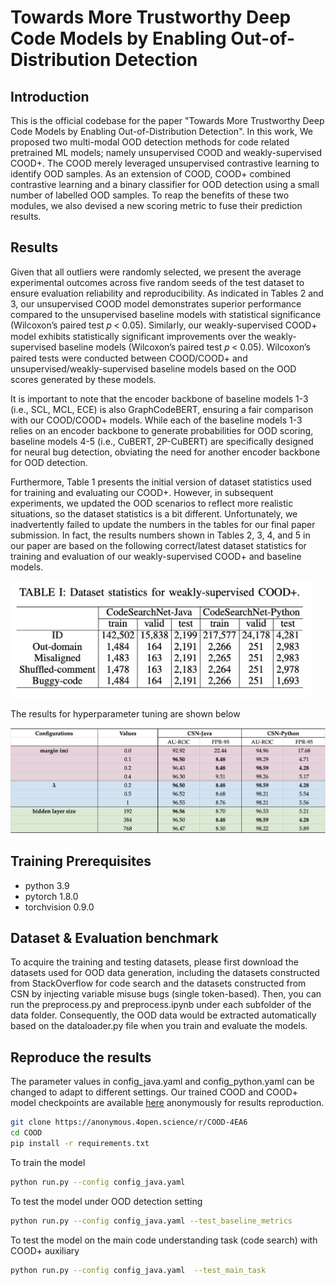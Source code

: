 # Towards More Trustworthy Deep Code Models by Enabling Out-of-Distribution Detection

## Introduction
This is the official codebase for the paper "Towards More Trustworthy Deep Code Models by Enabling Out-of-Distribution Detection". In this work, We proposed two multi-modal OOD detection methods for code related pretrained ML models; namely unsupervised COOD and weakly-supervised COOD+. The COOD merely leveraged unsupervised contrastive learning to identify OOD samples. As an extension of COOD, COOD+ combined contrastive learning and a binary classifier for OOD detection using a small number of labelled OOD samples. To reap the benefits of these two modules, we also devised a new scoring metric to fuse their prediction results. 

## Results
Given that all outliers were randomly selected, we present the average experimental outcomes across five random seeds of the test dataset to ensure evaluation reliability and reproducibility. As indicated in Tables 2 and 3, our unsupervised COOD model demonstrates superior performance compared to the unsupervised baseline models with statistical significance (Wilcoxon’s paired test 𝑝 < 0.05). Similarly, our weakly-supervised COOD+ model exhibits statistically significant improvements over the weakly-supervised baseline models (Wilcoxon’s paired test 𝑝 < 0.05). Wilcoxon’s paired tests were conducted between COOD/COOD+ and unsupervised/weakly-supervised baseline models based on the OOD scores generated by these models.

It is important to note that the encoder backbone of baseline models 1-3 (i.e., SCL, MCL, ECE) is also GraphCodeBERT, ensuring a fair comparison with our COOD/COOD+ models. While each of the baseline models 1-3 relies on an encoder backbone to generate probabilities for OOD scoring, baseline models 4-5 (i.e., CuBERT, 2P-CuBERT) are specifically designed for neural bug detection, obviating the need for another encoder backbone for OOD detection.

Furthermore, Table 1 presents the initial version of dataset statistics used for training and evaluating our COOD+. However, in subsequent experiments, we updated the OOD scenarios to reflect more realistic situations, so the dataset statistics is a bit different. Unfortunately, we inadvertently failed to update the numbers in the tables for our final paper submission. In fact, the results numbers shown in Tables 2, 3, 4, and 5 in our paper are based on the following correct/latest dataset statistics for training and evaluation of our weakly-supervised COOD+ and baseline models.

<img src="figs/dataset.png" alt="visual results" width="480">

The results for hyperparameter tuning are shown below

<img src="figs/hyper.png" alt="visual results" width="560">


## Training Prerequisites
- python 3.9
- pytorch 1.8.0
- torchvision 0.9.0

## Dataset & Evaluation benchmark

To acquire the training and testing datasets, please first download the datasets used for OOD data generation, including the datasets constructed from StackOverflow for code search and the datasets constructed from CSN by injecting variable misuse bugs (single token-based). Then, you can run the preprocess.py and preprocess.ipynb under each subfolder of the data folder. Consequently, the OOD data would be extracted automatically based on the dataloader.py file when you train and evaluate the models.

## Reproduce the results

The parameter values in config_java.yaml and config_python.yaml can be changed to adapt to different settings. Our trained COOD and COOD+ model checkpoints are available  [here](https://doi.org/10.5281/zenodo.10455811) anonymously for results reproduction.


```bash
git clone https://anonymous.4open.science/r/COOD-4EA6
cd COOD
pip install -r requirements.txt
```

To train the model
```bash
python run.py --config config_java.yaml
```

To test the model under OOD detection setting
```bash
python run.py --config config_java.yaml --test_baseline_metrics
```

To test the model on the main code understanding task (code search) with COOD+ auxiliary
```bash
python run.py --config config_java.yaml  --test_main_task
```